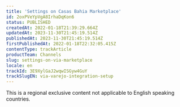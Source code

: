 ```yaml
---
title: 'Settings on Casas Bahia Marketplace'
id: 2oxPVeYpVgA8IrhaDqKon6
status: PUBLISHED
createdAt: 2022-01-18T21:39:29.664Z
updatedAt: 2023-11-30T21:45:19.514Z
publishedAt: 2023-11-30T21:45:19.514Z
firstPublishedAt: 2022-01-18T22:32:05.415Z
contentType: trackArticle
productTeam: Channels
slug: settings-on-via-marketplace
locale: en
trackId: 3E9XylGaJ2wqwISGyw4GuY
trackSlugEN: via-varejo-integration-setup
---
```


<div class="alert alert-warning" role="alert">This is a regional exclusive content not applicable to 
English speaking countries.</div>
